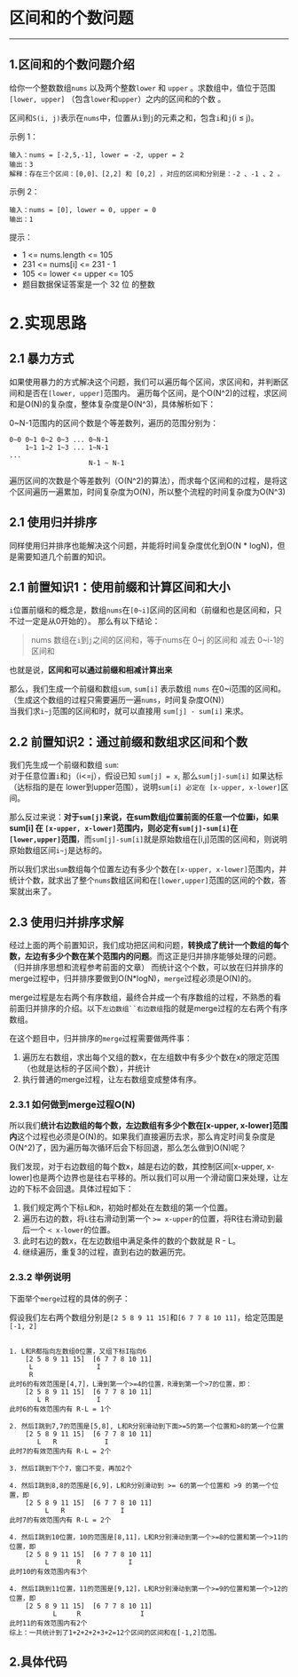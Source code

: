 # 区间和的个数问题

---
## 1.区间和的个数问题介绍
给你一个整数数组`nums` 以及两个整数`lower` 和 `upper` 。求数组中，值位于范围 `[lower, upper]` （包含`lower`和`upper`）之内的区间和的个数 。

区间和`S(i, j)`表示在`nums`中，位置从`i`到`j`的元素之和，包含`i`和`j`(i ≤ j)。

示例 1：
```
输入：nums = [-2,5,-1], lower = -2, upper = 2
输出：3
解释：存在三个区间：[0,0]、[2,2] 和 [0,2] ，对应的区间和分别是：-2 、-1 、2 。
```
示例 2：
```
输入：nums = [0], lower = 0, upper = 0
输出：1
```
提示：
- 1 <= nums.length <= 105
- 231 <= nums[i] <= 231 - 1
- 105 <= lower <= upper <= 105
- 题目数据保证答案是一个 32 位 的整数

# 2.实现思路
## 2.1 暴力方式
如果使用暴力的方式解决这个问题，我们可以遍历每个区间，求区间和，并判断区间和是否在`[lower, upper]`范围内。
遍历每个区间，是个O(N^2)的过程，求区间和是O(N)的复杂度，整体复杂度是O(N^3)，具体解析如下：

0~N-1范围内的区间个数是个等差数列，遍历的范围分别为：
```
0~0 0~1 0~2 0~3 ... 0~N-1
    1~1 1~2 1~3 ... 1~N-1
...
                    N-1 ~ N-1
```
遍历区间的次数是个等差数列（O(N^2)的算法），而求每个区间和的过程，是将这个区间遍历一遍累加，时间复杂度为O(N)，所以整个流程的时间复杂度为O(N^3)

## 2.1 使用归并排序
同样使用归并排序也能解决这个问题，并能将时间复杂度优化到O(N * logN)，但是需要知道几个前置的知识。

## 2.1 前置知识1：使用**前缀和**计算区间和大小

`i`位置前缀和的概念是，数组`nums`在`[0~i]`区间的区间和（前缀和也是区间和，只不过一定是从0开始的）。
那么有以下结论：
> nums 数组在`i`到`j`之间的区间和，等于nums在 0~j 的区间和 减去 0~i-1的区间和

也就是说，**区间和可以通过前缀和相减计算出来**

那么，我们生成一个前缀和数组`sum`, `sum[i]` 表示数组 `nums` 在0~i范围的区间和。（生成这个数组的过程只需要遍历一遍`nums`，时间复杂度O(N)）<br>
当我们求`i~j`范围的区间和时，就可以直接用 `sum[j] - sum[i]` 来求。

## 2.2 前置知识2：通过前缀和数组求区间和个数
我们先生成一个前缀和数组 `sum`:<br>
对于任意位置`i`和`j`（i<=j），假设已知 `sum[j] = x`, 那么`sum[j]-sum[i]` 如果达标（达标指的是在 lower到upper范围），说明`sum[i] 必定在 [x-upper, x-lower]`区间。

那么反过来说：**对于`sum[j]`来说，在sum数组j位置前面的任意一个位置i，如果 sum[i] 在 `[x-upper, x-lower]`范围内，则必定有`sum[j]-sum[i]`在
`[lower,upper]`范围**，而`sum[j]-sum[i]`就是原始数组在[i,j]范围的区间和，则说明原始数组区间`i~j`是达标的。

所以我们求出`sum`数组每个位置左边有多少个数在`[x-upper, x-lower]`范围内，并统计个数，就求出了整个`nums`数组区间和在`[lower,upper]`范围的区间的个数，答案就出来了。

## 2.3 使用归并排序求解

经过上面的两个前置知识，我们成功把区间和问题，**转换成了统计一个数组的每个数，左边有多少个数在某个范围内的问题**。而这正是归并排序能够处理的问题。（归并排序思想和流程参考前面的文章）
而统计这个个数，可以放在归并排序的merge过程中，归并排序要做到O(N*logN)，`merge`过程必须是O(N)的。

merge过程是左右两个有序数组，最终合并成一个有序数组的过程，不熟悉的看前面归并排序的介绍。以下`左边数组``右边数组`指的就是merge过程的左右两个有序数组。

在这个题目中，归并排序的`merge`过程需要做两件事：
1. 遍历左右数组，求出每个又组的数x，在左组数中有多少个数在x的限定范围（也就是达标的子区间个数），并统计
2. 执行普通的merge过程，让左右数组变成整体有序。

### 2.3.1 如何做到merge过程O(N)

所以我们**统计右边数组的每个数，左边数组有多少个数在[x-upper, x-lower]范围内**这个过程也必须是O(N)的。如果我们直接遍历去求，那么肯定时间复杂度是O(N^2)了，因为遍历每次循环后会下标回退，那么怎么做到O(N)呢？

我们发现，对于右边数组的每个数x，越是右边的数，其控制区间[x-upper, x-lower]也是两个边界也是往右平移的。所以我们可以用一个滑动窗口来处理，让左边的下标不会回退。具体过程如下：

1. 我们规定两个下标`L`和`R`，初始时都处在左数组的第一个位置。
2. 遍历右边的数，将`L`往右滑动到第一个 `>= x-upper`的位置，将R往右滑动到最后一个 `< x-lower`的位置。
3. 此时右边的数x，在左边数组中满足条件的数的个数就是 R - L。
4. 继续遍历，重复3的过程，直到右边的数遍历完。


### 2.3.2 举例说明
下面举个`merge`过程的具体的例子：

假设我们左右两个数组分别是`[2 5 8 9 11 15]`和`[6 7 7 8 10 11]`，给定范围是`[-1, 2]`
```

1. L和R都指向左数组0位置，又组下标I指向6
    [2 5 8 9 11 15]  [6 7 7 8 10 11]
     L                I 
     R 
此时6的有效范围是[4,7]，L滑到第一个>=4的位置，R滑到第一个>7的位置，即：
    [2 5 8 9 11 15]  [6 7 7 8 10 11]
       L R            I
此时6的有效范围内有 R-L = 1个

2. 然后I跳到7,7的范围是[5,8], L和R分别滑动到下面>=5的第一个位置和>8的第一个位置
    [2 5 8 9 11 15]  [6 7 7 8 10 11]
       L   R            I
此时7的有效范围内有 R-L = 2个

3. 然后I跳到下个7，窗口不变，再加2个

4. 然后I跳到8,8的范围是[6,9]，L和R分别滑动到 >= 6的第一个位置和 >9 的第一个位置，即
    [2 5 8 9 11 15]  [6 7 7 8 10 11]
         L   R              I
此时7的有效范围内有 R-L = 2个

4. 然后I跳到10位置，10的范围是[8,11]，L和R分别滑动到第一个>=8的位置和第一个>11的位置，即
    [2 5 8 9 11 15]  [6 7 7 8 10 11]
         L       R            I
此时10的有效范围内有3个

4. 然后I跳到11位置，11的范围是[9,12]，L和R分别滑动到第一个>=9的位置和第一个>12的位置，即
    [2 5 8 9 11 15]  [6 7 7 8 10 11]
           L     R               I
此时11的有效范围内有2个
综上：一共统计到了1+2+2+2+3+2=12个区间的区间和在[-1,2]范围。
```

## 2.具体代码

